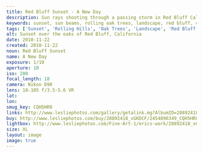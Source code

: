 ```yaml
---
title: Red Bluff Sunset - A New Day
description: Sun rays shooting through a passing storm in Red Bluff California.
keywords: sunset, sun beams, rolling oak trees, landscape, red bluff, california
tags: ['Sunset', 'Rolling Hills', 'Oak Trees', 'Landscape', 'Red Bluff', 'California']
alt: Sunset over the oaks of Red Bluff, California
date: 2010-11-22
created: 2010-11-22
noun: Red Bluff Sunset
name: A New Day
exposure: 1/10
aperture: 10
iso: 200
focal_length: 18
camera: Nikon D90
lens: 18-105 f/3.5-5.6 VR
lat: 
lon: 
smug_key: CQH5HR8
links: http://www.lesliephotos.com/gallery/getalink.mg?AlbumID=28892418&AlbumKey=vGKDCF&ImageID=2454896349&ImageKey=CQH5HR8&how=forum&Page=1
buy: http://www.lesliephotos.com/buy/28892418_vGKDCF/2454896349_CQH5HR8/
lightbox: http://www.lesliephotos.com/Fine-Art-1/erics-work/28892418_vGKDCF#!i=2454896349&k=CQH5HR8&lb=1&s=A
size: XL
layout: image
image: true
---
```

